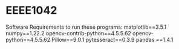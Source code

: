 # EEEE1042

Software Requirements to run these programs:
matplotlib==3.5.1
numpy==1.22.2
opencv-contrib-python==4.5.5.62
opencv-python==4.5.5.62
Pillow==9.0.1
pytesseract==0.3.9
pandas ==1.4.1
